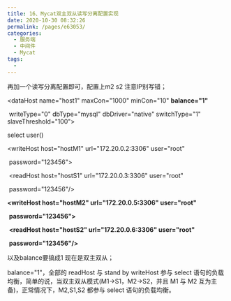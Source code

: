 ```yaml
---
title: 16、Mycat双主双从读写分离配置实现
date: 2020-10-30 08:32:26
permalink: /pages/e63053/
categories:
  - 服务端
  - 中间件
  - Mycat
tags:
  - 
---
```

再加一个读写分离配置即可，配置上m2 s2 注意IP别写错；

 

<dataHost name="host1" maxCon="1000" minCon="10" **balance="1"**

​     writeType="0" dbType="mysql" dbDriver="native" switchType="1" slaveThreshold="100">

   <heartbeat>select user()</heartbeat>

   <!-- can have multi write hosts -->

   <writeHost host="hostM1" url="172.20.0.2:3306" user="root"

​       password="123456">

​    <readHost host="hostS1" url="172.20.0.3:3306" user="root"

​       password="123456"/>  

   </writeHost>

  **<writeHost host="hostM2" url="172.20.0.5:3306" user="root"**

​      **password="123456">**

​    **<readHost host="hostS2" url="172.20.0.6:3306" user="root"**

​      **password="123456"/>**   

  **</writeHost>**

   <!-- <writeHost host="hostM2" url="localhost:3316" user="root" password="123456"/> -->

 </dataHost>

 

 

以及balance要搞成1 现在是双主双从；

 

 balance="1"，全部的 readHost 与 stand by writeHost 参与 select 语句的负载均衡，简单的说，当双主双从模式(M1->S1，M2->S2，并且 M1 与 M2 互为主备)，正常情况下，M2,S1,S2 都参与 select 语句的负载均衡。